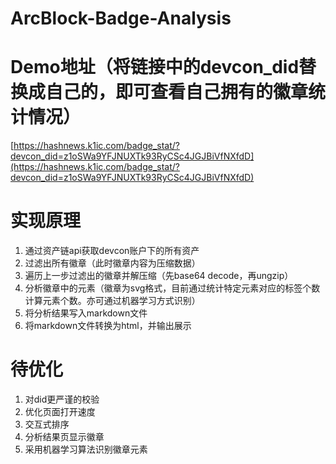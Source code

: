 # ArcBlock-Badge-Analysis

# Demo地址（将链接中的devcon_did替换成自己的，即可查看自己拥有的徽章统计情况）

[https://hashnews.k1ic.com/badge_stat/?devcon_did=z1oSWa9YFJNUXTk93RyCSc4JGJBiVfNXfdD](https://hashnews.k1ic.com/badge_stat/?devcon_did=z1oSWa9YFJNUXTk93RyCSc4JGJBiVfNXfdD)

# 实现原理
1. 通过资产链api获取devcon账户下的所有资产
2. 过滤出所有徽章（此时徽章内容为压缩数据）
3. 遍历上一步过滤出的徽章并解压缩（先base64 decode，再ungzip）
4. 分析徽章中的元素（徽章为svg格式，目前通过统计特定元素对应的标签个数计算元素个数。亦可通过机器学习方式识别）
5. 将分析结果写入markdown文件
6. 将markdown文件转换为html，并输出展示

# 待优化
1. 对did更严谨的校验
2. 优化页面打开速度
3. 交互式排序
4. 分析结果页显示徽章
5. 采用机器学习算法识别徽章元素
